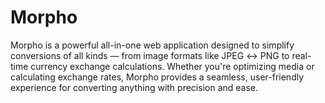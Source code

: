 # Morpho
Morpho is a powerful all-in-one web application designed to simplify conversions of all kinds — from image formats like JPEG ↔ PNG to real-time currency exchange calculations. Whether you're optimizing media or calculating exchange rates, Morpho provides a seamless, user-friendly experience for converting anything with precision and ease.
